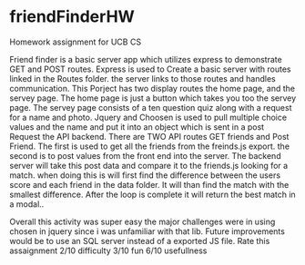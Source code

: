 # friendFinderHW

Homework assignment for UCB CS

Friend finder is a basic server app which utilizes express to demonstrate GET and POST routes.
Express is used to Create a basic server with routes linked in the Routes folder. the server links to those routes and 
handles communication. This Porject has two display routes the home page, and the servey page. The home page is just a button which 
takes you too the servey page. The servey page consists of a ten question quiz along with a request for a name and photo. Jquery and Choosen 
is used to pull multiple choice values and the name and put it into an object which is sent in a post Request the API backend.
There are TWO API routes GET friends and Post Friend. The first is used to get all the friends from the freinds.js export. the second is to
post values from the front end into the server. The backend server will take this post data and compare it to the friends.js looking for a match.
when doing this is will first find the difference between the users score and each friend in the data folder. It will than find the match with
the smallest difference. After the loop is complete it will return the best match in a modal..


Overall this activity was super easy the major challenges were in using chosen in jquery since i was unfamiliar with that lib.
Future improvements would be to use an SQL server instead of a exported JS file.
Rate this assaignment 2/10 difficulty 3/10 fun 6/10 usefullness
